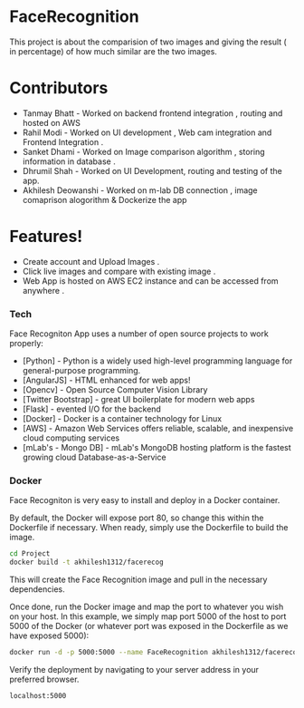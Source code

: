 # FaceRecognition 

This project is about the comparision of two images and giving the result ( in percentage) of how much similar are the two images.


# Contributors 

- Tanmay  Bhatt - Worked on backend frontend integration , routing and hosted on AWS 
- Rahil Modi - Worked on UI development , Web cam integration and Frontend Integration .
- Sanket Dhami - Worked on Image comparison algorithm , storing information in database .
- Dhrumil Shah - Worked on UI Development, routing and testing of the app.
- Akhilesh Deowanshi - Worked on m-lab DB connection , image comaprison alogorithm & Dockerize the app 



# Features!

  - Create account and Upload Images . 
  - Click live images and compare with existing image .
  - Web App is hosted on AWS EC2 instance and can be accessed from anywhere .


### Tech

Face Recogniton App uses a number of open source projects to work properly:

* [Python] - Python is a widely used high-level programming language for general-purpose programming.
* [AngularJS] - HTML enhanced for web apps!
* [Opencv] - Open Source Computer Vision Library
* [Twitter Bootstrap] - great UI boilerplate for modern web apps
* [Flask] - evented I/O for the backend
* [Docker] - Docker is a container technology for Linux
* [AWS] - Amazon Web Services offers reliable, scalable, and inexpensive cloud computing services
* [mLab's - Mongo DB] - mLab's MongoDB hosting platform is the fastest growing cloud Database-as-a-Service 


### Docker
Face Recogniton is very easy to install and deploy in a Docker container.

By default, the Docker will expose port 80, so change this within the Dockerfile if necessary. When ready, simply use the Dockerfile to build the image.

```sh
cd Project
docker build -t akhilesh1312/facerecog
```
This will create the Face Recognition image and pull in the necessary dependencies.

Once done, run the Docker image and map the port to whatever you wish on your host. In this example, we simply map port 5000 of the host to port 5000 of the Docker (or whatever port was exposed in the Dockerfile as we have exposed 5000):

```sh
docker run -d -p 5000:5000 --name FaceRecognition akhilesh1312/facerecog
```

Verify the deployment by navigating to your server address in your preferred browser.

```sh
localhost:5000
```

